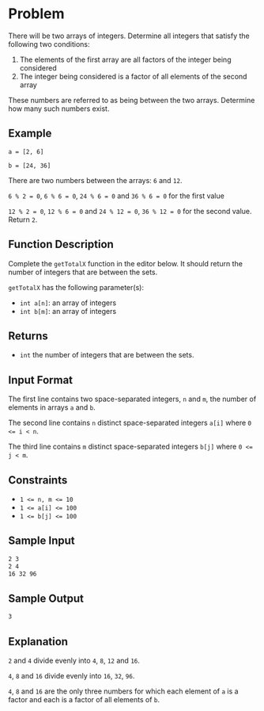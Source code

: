 # Problem

There will be two arrays of integers. Determine all integers that satisfy the following two conditions:

1. The elements of the first array are all factors of the integer being considered
2. The integer being considered is a factor of all elements of the second array

These numbers are referred to as being between the two arrays. Determine how many such numbers exist.

## Example

`a = [2, 6]`

`b = [24, 36]`

There are two numbers between the arrays: `6` and `12`.

`6 % 2 = 0`, `6 % 6 = 0`, `24 % 6 = 0` and `36 % 6 = 0` for the first value

`12 % 2 = 0`, `12 % 6 = 0` and `24 % 12 = 0`, `36 % 12 = 0` for the second value. Return `2`.

## Function Description

Complete the `getTotalX` function in the editor below. It should return the number of integers that are between the sets.

`getTotalX` has the following parameter(s):

- `int a[n]`: an array of integers
- `int b[m]`: an array of integers

## Returns

- `int` the number of integers that are between the sets.

## Input Format

The first line contains two space-separated integers, `n` and `m`, the number of elements in arrays `a` and `b`.

The second line contains `n` distinct space-separated integers `a[i]` where `0 <= i < n`.

The third line contains `m` distinct space-separated integers `b[j]` where `0 <= j < m`.

## Constraints

- `1 <= n, m <= 10`
- `1 <= a[i] <= 100`
- `1 <= b[j] <= 100`

## Sample Input

```txt
2 3
2 4
16 32 96
```

## Sample Output

```txt
3
```

## Explanation

`2` and `4` divide evenly into `4`, `8`, `12` and `16`.

`4`, `8` and `16` divide evenly into `16`, `32`, `96`.

`4`, `8` and `16` are the only three numbers for which each element of `a` is a factor and each is a factor of all elements of `b`.
